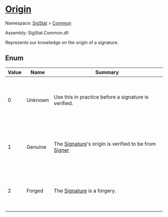 # [Origin](./Origin.md)
Namespace: [SigStat]() > [Common](./README.md)

Assembly: SigStat.Common.dll


Represents our knowledge on the origin of a signature.

##	Enum

| Value | Name | Summary | 
| --- | --- | --- | 
| <p>&nbsp;</p>0<p>&nbsp;</p>| <p>&nbsp;</p>Unknown<p>&nbsp;</p>| <p>&nbsp;</p>Use this in practice before a signature is verified.<p>&nbsp;</p>| <br>
| <p>&nbsp;</p>1<p>&nbsp;</p>| <p>&nbsp;</p>Genuine<p>&nbsp;</p>| <p>&nbsp;</p>The [Signature](https://github.com/hargitomi97/sigstat/blob/master/docs/md/SigStat/Common/Signature.md)'s origin is verified to be from [Signer](https://github.com/hargitomi97/sigstat/blob/master/docs/md/SigStat/Common/Signature.md)<p>&nbsp;</p>| <br>
| <p>&nbsp;</p>2<p>&nbsp;</p>| <p>&nbsp;</p>Forged<p>&nbsp;</p>| <p>&nbsp;</p>The [Signature](https://github.com/hargitomi97/sigstat/blob/master/docs/md/SigStat/Common/Signature.md) is a forgery.<p>&nbsp;</p>| <br>


